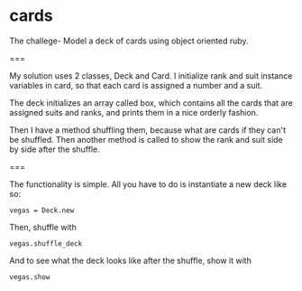 cards
=====

The challege- Model a deck of cards using object oriented ruby.

===

My solution uses 2 classes, Deck and Card. I initialize rank and suit instance variables in card, so that each card is assigned a number and a suit.

The deck initializes an array called box, which contains all the cards that are assigned suits and ranks, and prints them in a nice orderly fashion.

Then I have a method shuffling them, because what are cards if they can't be shuffled. Then another method is called to show the rank and suit side by side after the shuffle.

=== 

The functionality is simple. All you have to do is instantiate a new deck like so: <pre><code>vegas = Deck.new</code></pre>

Then, shuffle with <pre><code>vegas.shuffle_deck</pre></code>

And to see what the deck looks like after the shuffle, show it with <pre><code>vegas.show</pre></code>

